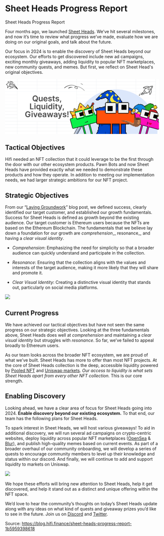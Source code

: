 # Sheet Heads Progress Report

Sheet Heads Progress Report

Four months ago, we launched [Sheet Heads](https://sheetheads.com/). We’ve hit several milestones, and now it’s time to review what progress we’ve made, evaluate how we are doing on our original goals, and talk about the future.

Our focus in 2024 is to enable the discovery of Sheet Heads beyond our ecosystem. Our efforts to get discovered include new ad campaigns, exciting monthly giveaways, adding liquidity to popular NFT marketplaces, new community quests, and memes. But first, we reflect on Sheet Head's original objectives.

![](../images/2023-12-13_sheet-heads-progress-report/1_P8zp_tGNfioDFKT6jaMl1w.png)

## Tactical Objectives

Hifi needed an NFT collection that it could leverage to be the first through the door with our other ecosystem products. Pawn Bots and now Sheet Heads have provided exactly what we needed to demonstrate these products and how they operate. In addition to meeting our implementation needs, we had larger strategic ambitions for our NFT project.

## Strategic Objectives

From our “[Laying Groundwork](https://blog.hifi.finance/a-new-nft-collection-laying-groundwork-f0e8dbad1208)” blog post, we defined success, clearly identified our target customer, and established our growth fundamentals. Success for Sheet Heads is defined as growth beyond the existing audience. Our target customer is Ethereum users because the NFTs are based on the Ethereum Blockchain. The fundamentals that we believe lay down a foundation for our growth are _comprehension_,_ resonance_, and having a _clear visual identity_.

- _Comprehension_: Emphasizing the need for simplicity so that a broader audience can quickly understand and participate in the collection.

- _Resonance_: Ensuring that the collection aligns with the values and interests of the target audience, making it more likely that they will share and promote it.

- _Clear Visual Identity_: Creating a distinctive visual identity that stands out, particularly on social media platforms.

![](../images/2023-12-13_sheet-heads-progress-report/1_-4XusxPN3f8P0CmudEQQcg.png)

## Current Progress

We have achieved our tactical objectives but have not seen the same progress on our strategic objectives. Looking at the three fundamentals above, Sheet Heads does well at _comprehension_ and maintaining a _clear visual identity_ but struggles with _resonance_. So far, we’ve failed to appeal broadly to Ethereum users.

As our team looks across the broader NFT ecosystem, we are proud of what we’ve built. Sheet Heads has more to offer than most NFT projects. At the core of Sheet Heads collection is the deep, accessible liquidity powered by [Pooled NFT](https://poolednft.com/) and [Uniswap markets](https://info.uniswap.org/#/tokens/0xc2bc2320D22D47D1e197E99D4a5dD3261ccf4A68). _Our access to liquidity is what sets Sheet Heads apart from every other NFT collection._ This is our core strength.

## Enabling Discovery

Looking ahead, we have a clear area of focus for Sheet Heads going into 2024. **Enable discovery beyond our existing ecosystem.** To that end, our team has the following plans for Sheet Heads.

To spark interest in Sheet Heads, we will host various giveaways! To aid in additional discovery, we will run several ad campaigns on crypto-centric websites, deploy liquidity across popular NFT marketplaces ([OpenSea](https://opensea.io/) & [Blur](https://blur.io/)), and publish high-quality memes based on current events. As part of a broader overhaul of our community onboarding, we will develop a series of quests to encourage community members to level up their knowledge and status within our discord. And finally, we will continue to add and support liquidity to markets on Uniswap.

![](../images/2023-12-13_sheet-heads-progress-report/1_QuHO1N8_q-_v1rc3Jqo_1g.png)

We hope these efforts will bring new attention to Sheet Heads, help it get discovered, and help it stand out as a distinct and unique offering within the NFT space.

We’d love to hear the community’s thoughts on today’s Sheet Heads update along with any ideas on what kind of quests and giveaway prizes you’d like to see in the future. Join us on [Discord](https://discord.com/invite/PRVfJQbJZ8) and [Twitter](https://twitter.com/hififinance).

Source: https://blog.hifi.finance/sheet-heads-progress-report-1b5959398618
